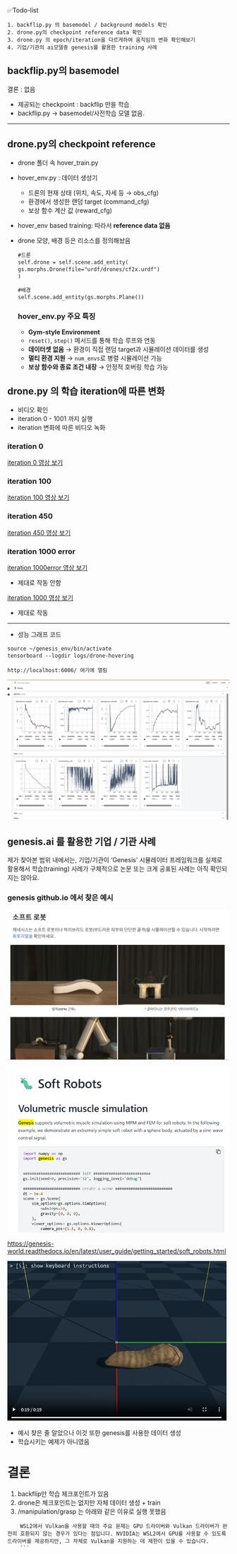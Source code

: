 ✅Todo-list
```
1. backflip.py 의 basemodel / background models 확인
2. drone.py의 checkpoint reference data 확인
3. drone.py 의 epoch/iteration을 다르게하여 움직임의 변화 확인해보기
4. 기업/기관의 ai모델중 genesis를 활용한 training 사례
```

## backflip.py의 basemodel
결론 : 없음

* 제공되는 checkpoint : backflip 만을 학습
* backflip.py → basemodel/사전학습 모델 없음.

---



## drone.py의 checkpoint reference
* drone 폴더 속 hover_train.py
* hover_env.py : 데이터 생성기
    * 드론의 현재 상태 (위치, 속도, 자세 등 → obs_cfg)
    * 환경에서 생성한 랜덤 target (command_cfg)
    * 보상 함수 계산 값 (reward_cfg)
* hover_env based training: 따라서 **reference data 없음**
* drone 모양, 배경 등은 리소스를 정의해놨음
    ```
    #드론
    self.drone = self.scene.add_entity(
    gs.morphs.Drone(file="urdf/drones/cf2x.urdf")
    )
    ```
    ```
    #배경
    self.scene.add_entity(gs.morphs.Plane())

    ```
 
    
    ### hover_env.py 주요 특징
    - **Gym-style Environment**
    - `reset()`, `step()` 메서드를 통해 학습 루프와 연동
    - **데이터셋 없음** → 환경이 직접 랜덤 target과 시뮬레이션 데이터를 생성
    - **멀티 환경 지원** → `num_envs`로 병렬 시뮬레이션 가능
    - **보상 함수와 종료 조건 내장** → 안정적 호버링 학습 가능


## drone.py 의 학습 iteration에 따른 변화

* 비디오 확인 
* iteration 0 - 1001 까지 실행
* iteration 변화에 따른 비디오 녹화
### iteration 0
[iteration 0 영상 보기](res/drone0.mp4)


### iteration 100
[iteration 100 영상 보기](res/drone100.mp4)

### iteration 450 
[iteration 450 영상 보기](res/drone450.mp4)
### iteration 1000 error
[iteration 1000error 영상 보기](res/drone1000error.mp4)
* 제대로 작동 안함

[iteration 1000 영상 보기](res/drone1000.mp4)
* 제대로 작동  

----

* 성능 그래프 코드
```
source ~/genesis_env/bin/activate
tensorboard --logdir logs/drone-hovering

http://localhost:6006/ 여기에 열림
```

![alt text](res/image-4.png)


## genesis.ai 를 활용한 기업 / 기관 사례
제가 찾아본 범위 내에서는, 기업/기관이 ‘Genesis’ 시뮬레이터 프레임워크를 실제로 활용해서 학습(training) 사례가 구체적으로 논문 또는 크게 공표된 사례는 아직 확인되지는 않아요.

### genesis github.io 에서 찾은 예시
![alt text](res/image-2.png)

![alt text](res/image-1.png)

https://genesis-world.readthedocs.io/en/latest/user_guide/getting_started/soft_robots.html

![alt text](res/image-3.png)

* 예시 찾은 줄 알았으나 이것 또한 genesis를 사용한 데이터 생성
* 학습시키는 예제가 아니였음



# 결론
1.  backflip만 학습 체크포인트가 있음
2. drone은 체크포인트는 없지만 자체 데이터 생성 + train
3. /manipulation/grasp 는 아래와 같은 이유로 실행 못했음
```
    WSL2에서 Vulkan을 사용할 때의 주요 문제는 GPU 드라이버와 Vulkan 드라이버가 완전히 호환되지 않는 경우가 있다는 점입니다. NVIDIA는 WSL2에서 GPU를 사용할 수 있도록 드라이버를 제공하지만, 그 자체로 Vulkan을 지원하는 데 제한이 있을 수 있습니다.
    ```